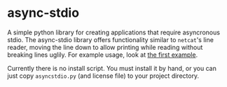 # async-stdio
A simple python library for creating applications that require asyncronous stdio.
The async-stdio library offers functionality similar to `netcat`'s line reader, moving the line down to allow printing while reading without breaking lines uglily.
For example usage, look at [the first example](/example1.py).

Currently there is no install script. You must install it by hand, or you can just copy `asyncstdio.py` (and license file) to your project directory.
